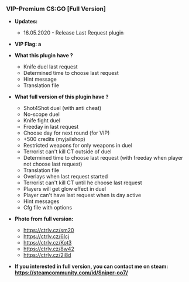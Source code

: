 ### VIP-Premium CS:GO [Full Version]

* **Updates:**
    - 16.05.2020 - Release Last Request plugin

* **VIP Flag: a**

* **What this plugin have ?**
    - Knife duel last request
    - Determined time to choose last request
    - Hint message
    - Translation file

* **What full version of this plugin have ?**
    - Shot4Shot duel (with anti cheat)
    - No-scope duel
    - Knife fight duel
    - Freeday in last request
    - Choose day for next round (for VIP)
    - +500 credits (myjailshop)
    - Restricted weapons for only weapons in duel
    - Terrorist can't kill CT outside of duel
    - Determined time to choose last request (with freeday when player not choose last request)
    - Translation file
    - Overlays when last request started
    - Terrorist can't kill CT until he choose last request
    - Players will get glow effect in duel
    - Player can't have last request when is day active
    - Hint messages 
    - Cfg file with options

* **Photo from full version:**
    - https://ctrlv.cz/sm20
    - https://ctrlv.cz/6Icj
    - https://ctrlv.cz/Kot3
    - https://ctrlv.cz/8w42
    - https://ctrlv.cz/2i8d

* **If you interested in full version, you can contact me on steam: https://steamcommunity.com/id/Sniper-oo7/**
